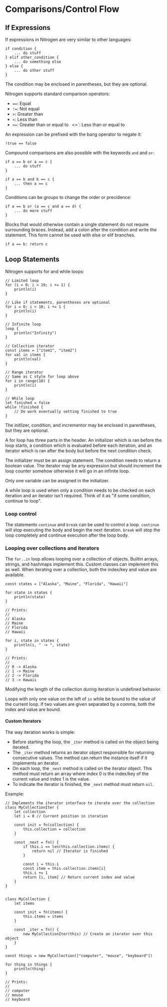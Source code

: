 # Comparisons/Control Flow

## If Expressions
If expressions in Nitrogen are very similar to other languages:

```
if condition {
    ... do stuff
} elif other_condition {
    ... do something else
} else {
    ... do other stuff
}
```

The condition may be enclosed in parentheses, but they are optional.

Nitrogen supports standard comparison operators:

- `==`: Equal
- `!=`: Not equal
- `>`: Greater than
- `<`: Less than
- `>=`: Greater than or equal to ` `<=`: Less than or equal to

An expression can be prefixed with the bang operator to negate it:

```
!true == false
```

Compound comparisons are also possible with the keywords `and` and `or`:

```
if a == b or a == c {
    ... do stuff
}

if a == b and b == c {
    ... then a == c
}
```

Conditions can be groups to change the order or precidence:

```
if a == b or (a == c and a == d) {
    ... do more stuff
}
```

Blocks that would otherwise contain a single statement do not require
surrounding braces. Instead, add a colon after the condition and write the
statement. This form cannot be used with else or elif branches.

```
if a == b: return c
```

## Loop Statements

Nitrogen supports for and while loops:

```
// Limited loop
for (i = 0; i < 10; i += 1) {
    println(i)
}

// Like if statements, parentheses are optional
for i = 0; i < 10; i += 1 {
    println(i)
}

// Infinite loop
loop {
    println("Infinity")
}

// Collection iterator
const items = ["item1", "item2"]
for val in items {
    println(val)
}

// Range iterator
// Same as C style for loop above
for i in range(10) {
    println(i)
}

// While loop
let finished = false
while !finished {
    // Do work eventually setting finished to true
}
```

The initlizer, condition, and incrementor may be enclosed in parentheses, but
they are optional.

A for loop has three parts in the header. An initializer which is ran before the
loop starts, a condition which is evaluated before each iteration, and an
iterator which is ran after the body but before the next condition check.

The initializer must be an assign statement. The condition needs to return a
boolean value. The iterator may be any expression but should increment the loop
counter somehow otherwise it will go in an infinite loop.

Only one variable can be assigned in the initializer.

A while loop is used when only a condition needs to be checked on each iteration
and an iterator isn't required. Think of it as "if some condition, continue to
loop".

### Loop control

The statements `continue` and `break` can be used to control a loop. `continue`
will stop executing the body and begin the next iteration. `break` will stop the
loop completely and continue execution after the loop body.

### Looping over collections and iterators

The `for..in` loop allows looping over a collection of objects. Builtin arrays,
strings, and hashmaps implement this. Custom classes can implement this as well.
When iterating over a collection, both the index/key and value are available.

```
const states = ["Alaska", "Maine", "Florida", "Hawaii"]

for state in states {
    println(state)
}

// Prints:
//
// Alaska
// Maine
// Florida
// Hawaii

for i, state in states {
    println(i, " -> ", state)
}

// Prints:
//
// 0 -> Alaska
// 1 -> Maine
// 2 -> Florida
// 3 -> Hawaii
```

Modifying the length of the collection during iteration is undefined behavior.

Loops with only one value on the left of `in` while be bound to the value of the
current loop. If two values are given separated by a comma, both the index and
value are bound.

#### Custom Iterators

The way iteration works is simple:

- Before starting the loop, the `_iter` method is called on the object being
  iterated.
- The `_iter` method returns an iterator object responsible for returning
  consecutive values. The method can return the instance itself if it implements
  an iterator.
- On each loop, the `_next` method is called on the iterator object. This method
  must return an array where index 0 is the index/key of the current value and
  index 1 is the value.
- To indicate the iterator is finished, the `_next` method must return `nil`.

Example:

```
// Implements the iterator interface to iterate over the collection
class MyCollectionIter {
    let collection
    let i = 0 // Current position in iteration

    const init = fn(collection) {
        this.collection = collection
    }

    const _next = fn() {
        if this.i == len(this.collection.items) {
            return nil // Iterator is finished
        }

        const i = this.i
        const item = this.collection.items[i]
        this.i += 1
        return [i, item] // Return current index and value
    }
}


class MyCollection {
    let items

    const init = fn(items) {
        this.items = items
    }

    const _iter = fn() {
        new MyCollectionIter(this) // Create an iterator over this object
    }
}

const things = new MyCollection(["computer", "mouse", "keyboard"])

for thing in things {
    println(thing)
}

// Prints:
//
// computer
// mouse
// keyboard
```
